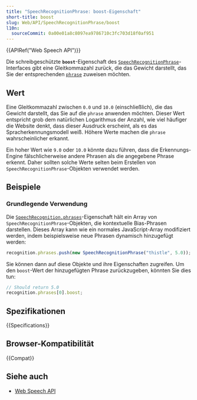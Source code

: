 ```yaml
---
title: "SpeechRecognitionPhrase: boost-Eigenschaft"
short-title: boost
slug: Web/API/SpeechRecognitionPhrase/boost
l10n:
  sourceCommit: 0a00e01a8c8097ea9786710c3fc703d18f0af951
---
```


{{APIRef("Web Speech API")}}

Die schreibgeschützte **`boost`**-Eigenschaft des [`SpeechRecognitionPhrase`](/de/docs/Web/API/SpeechRecognitionPhrase)-Interfaces gibt eine Gleitkommazahl zurück, die das Gewicht darstellt, das Sie der entsprechenden [`phrase`](/de/docs/Web/API/SpeechRecognitionPhrase/phrase) zuweisen möchten.

## Wert

Eine Gleitkommazahl zwischen `0.0` und `10.0` (einschließlich), die das Gewicht darstellt, das Sie auf die `phrase` anwenden möchten. Dieser Wert entspricht grob dem natürlichen Logarithmus der Anzahl, wie viel häufiger die Website denkt, dass dieser Ausdruck erscheint, als es das Spracherkennungsmodell weiß. Höhere Werte machen die `phrase` wahrscheinlicher erkannt.

Ein hoher Wert wie `9.0` oder `10.0` könnte dazu führen, dass die Erkennungs-Engine fälschlicherweise andere Phrasen als die angegebene Phrase erkennt. Daher sollten solche Werte selten beim Erstellen von `SpeechRecognitionPhrase`-Objekten verwendet werden.

## Beispiele

### Grundlegende Verwendung

Die [`SpeechRecognition.phrases`](/de/docs/Web/API/SpeechRecognition/phrases)-Eigenschaft hält ein Array von `SpeechRecognitionPhrase`-Objekten, die kontextuelle Bias-Phrasen darstellen. Dieses Array kann wie ein normales JavaScript-Array modifiziert werden, indem beispielsweise neue Phrasen dynamisch hinzugefügt werden:

```js
recognition.phrases.push(new SpeechRecognitionPhrase("thistle", 5.0));
```

Sie können dann auf diese Objekte und ihre Eigenschaften zugreifen. Um den `boost`-Wert der hinzugefügten Phrase zurückzugeben, könnten Sie dies tun:

```js
// Should return 5.0
recognition.phrases[0].boost;
```

## Spezifikationen

{{Specifications}}

## Browser-Kompatibilität

{{Compat}}

## Siehe auch

- [Web Speech API](/de/docs/Web/API/Web_Speech_API)

